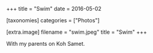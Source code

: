 +++
title = "Swim"
date = 2016-05-02

[taxonomies]
categories = ["Photos"]

[extra.image]
filename = "swim.jpeg"
title = "Swim"
+++

With my parents on Koh Samet.
